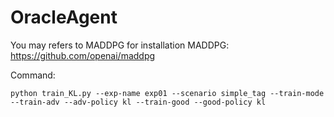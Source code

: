 # OracleAgent

You may refers to MADDPG for installation
MADDPG: https://github.com/openai/maddpg

Command: 

``python train_KL.py --exp-name exp01 --scenario simple_tag --train-mode --train-adv --adv-policy kl --train-good --good-policy kl``
